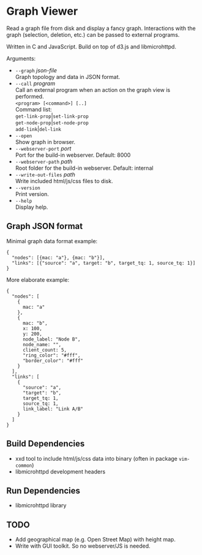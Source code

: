 # Graph Viewer

Read a graph file from disk and display a fancy graph. Interactions with the graph (selection, deletion, etc.) can be passed to external programs.

Written in C and JavaScript. Build on top of d3.js and libmicrohttpd.

Arguments:

* `--graph` *json-file*  
  Graph topology and data in JSON format.
* `--call` *program*  
  Call an external program when an action on the graph view is performed.  
    `<program> [<command>] [..]`  
  Command list:  
    `get-link-prop`|`set-link-prop`  
    `get-node-prop`|`set-node-prop`  
    `add-link`|`del-link`
* `--open`  
  Show graph in browser.
* `--webserver-port` *port*  
  Port for the build-in webserver. Default: 8000
* `--webserver-path` *path*  
  Root folder for the build-in webserver. Default: internal
* `--write-out-files` *path*  
  Write included html/js/css files to disk.
* `--version`  
  Print version.
* `--help`  
  Display help.

## Graph JSON format

Minimal graph data format example:
```
{
  "nodes": [{mac: "a"}, {mac: "b"}],
  "links": [{"source": "a", target: "b", target_tq: 1, source_tq: 1}]
}
```

More elaborate example:
```
{
  "nodes": [
    {
      mac: "a"
    },
    {
      mac: "b",
      x: 100,
      y: 200,
      node_label: "Node B",
      node_name: "",
      client_count: 5,
      "ring_color": "#fff",
      "border_color": "#fff"
    }
  ],
  "links": [
    {
      "source": "a",
      "target": "b",
      target_tq: 1,
      source_tq: 1,
      link_label: "Link A/B"
    }
  ]
}
```

## Build Dependencies

- xxd tool to include html/js/css data into binary (often in package `vim-common`)
- libmicrohttpd development headers

## Run Dependencies

- libmicrohttpd library

## TODO

- Add geographical map (e.g. Open Street Map) with height map.
- Write with GUI toolkit. So no webserver/JS is needed.
